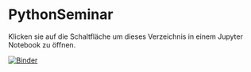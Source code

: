 # PythonSeminar

Klicken sie auf die Schaltfläche um dieses Verzeichnis in einem Jupyter Notebook zu öffnen.

[![Binder](https://mybinder.org/badge.svg)](https://mybinder.org/v2/gh/janDigeser/PythonSeminar/master)
